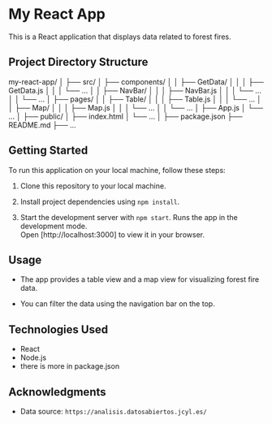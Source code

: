 # My React App

This is a React application that displays data related to forest fires.

## Project Directory Structure

my-react-app/
│
├── src/
│   ├── components/
│   │   ├── GetData/
│   │   │   ├── GetData.js
│   │   │   └── ...
│   │   ├── NavBar/
│   │   │   ├── NavBar.js
│   │   │   └── ...
│   │   └── ...
│   ├── pages/
│   │   ├── Table/
│   │   │   ├── Table.js
│   │   │   └── ...
│   │   ├── Map/
│   │   │   ├── Map.js
│   │   │   └── ...
│   │   └── ...
│   ├── App.js
│   └── ...
│
├── public/
│   ├── index.html
│   └── ...
│
├── package.json
├── README.md
├── ...

## Getting Started

To run this application on your local machine, follow these steps:

1. Clone this repository to your local machine.

2. Install project dependencies using `npm install`.

3. Start the development server with `npm start`.
    Runs the app in the development mode.\
    Open [http://localhost:3000] to view it in your browser.

## Usage

- The app provides a table view and a map view for visualizing forest fire data.

- You can filter the data using the navigation bar on the top.

## Technologies Used

- React
- Node.js
- there is more in package.json

## Acknowledgments

- Data source: `https://analisis.datosabiertos.jcyl.es/`

